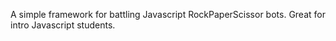 A simple framework for battling Javascript RockPaperScissor bots. Great for intro Javascript students.

